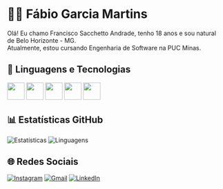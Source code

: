 # 👨‍💻 Fábio Garcia Martins

Olá! Eu chamo Francisco Sacchetto Andrade, tenho 18 anos e sou natural de Belo Horizonte - MG.  
Atualmente, estou cursando Engenharia de Software na PUC Minas.

## 🚀 Linguagens e Tecnologias

<img src="https://cdn.jsdelivr.net/gh/devicons/devicon/icons/html5/html5-original.svg" width="40" />
<img src="https://cdn.jsdelivr.net/gh/devicons/devicon/icons/css3/css3-original.svg" width="40" />
<img src="https://cdn.jsdelivr.net/gh/devicons/devicon/icons/javascript/javascript-original.svg" width="40" />
<img src="https://cdn.jsdelivr.net/gh/devicons/devicon/icons/c/c-original.svg" width="40" />
<img src="https://cdn.jsdelivr.net/gh/devicons/devicon/icons/cplusplus/cplusplus-original.svg" width="40" />

## 📊 Estatísticas GitHub

![Estatísticas](https://github-readme-stats.vercel.app/api?username=fabiogarcia02&show_icons=true&theme=tokyonight)
![Linguagens](https://github-readme-stats.vercel.app/api/top-langs/?username=fabiogarcia02&layout=compact&theme=tokyonight)

## 🌐 Redes Sociais

[![Instagram](https://img.shields.io/badge/-Instagram-E4405F?style=for-the-badge&logo=instagram&logoColor=white)](https://www.instagram.com/franciscosacchetto?igsh=MTl1cjE4YTB5NzRyYw==)
[![Gmail](https://img.shields.io/badge/-Gmail-D14836?style=for-the-badge&logo=gmail&logoColor=white)](franciscosacchettoandrade@gmail.com)
[![LinkedIn](https://img.shields.io/badge/-LinkedIn-0077B5?style=for-the-badge&logo=linkedin&logoColor=white)]()

